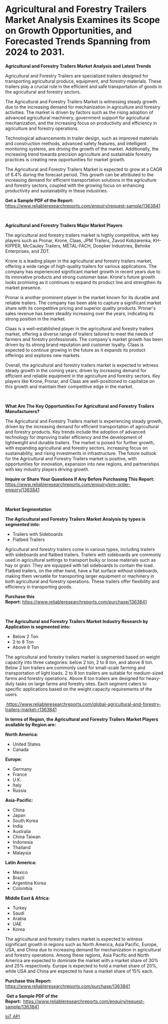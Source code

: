 <p><h1>Agricultural and Forestry Trailers Market Analysis Examines its Scope on Growth Opportunities, and Forecasted Trends Spanning from 2024 to 2031.</h1></p><p><strong>Agricultural and Forestry Trailers Market Analysis and Latest Trends</strong></p>
<p><p>Agricultural and Forestry Trailers are specialized trailers designed for transporting agricultural produce, equipment, and forestry materials. These trailers play a crucial role in the efficient and safe transportation of goods in the agricultural and forestry sectors.</p><p>The Agricultural and Forestry Trailers Market is witnessing steady growth due to the increasing demand for mechanization in agriculture and forestry activities. The market is driven by factors such as the rising adoption of advanced agricultural machinery, government support for agricultural mechanization, and the increasing focus on productivity and efficiency in agriculture and forestry operations.</p><p>Technological advancements in trailer design, such as improved materials and construction methods, advanced safety features, and intelligent monitoring systems, are driving the growth of the market. Additionally, the increasing trend towards precision agriculture and sustainable forestry practices is creating new opportunities for market growth.</p><p>The Agricultural and Forestry Trailers Market is expected to grow at a CAGR of 6.4% during the forecast period. This growth can be attributed to the increasing demand for efficient transportation solutions in the agriculture and forestry sectors, coupled with the growing focus on enhancing productivity and sustainability in these industries.</p></p>
<p><strong>Get a Sample PDF of the Report:&nbsp;</strong> <a href="https://www.reliableresearchreports.com/enquiry/request-sample/1363841">https://www.reliableresearchreports.com/enquiry/request-sample/1363841</a></p>
<p>&nbsp;</p>
<p><strong>Agricultural and Forestry Trailers Major Market Players</strong></p>
<p><p>The agricultural and forestry trailers market is highly competitive, with key players such as Pronar, Krone, Claas, JPM Trailers, Zavod Kobzarenka, KH-KIPPER, McCauley Trailers, METAL-FACH, Doepker Industries, Behnke Enterprises, and ZDT.</p><p>Krone is a leading player in the agricultural and forestry trailers market, offering a wide range of high-quality trailers for various applications. The company has experienced significant market growth in recent years due to its innovative products and strong customer base. Krone's future growth looks promising as it continues to expand its product line and strengthen its market presence.</p><p>Pronar is another prominent player in the market known for its durable and reliable trailers. The company has been able to capture a significant market share with its competitive pricing and superior quality products. Pronar's sales revenue has been steadily increasing over the years, indicating its strong position in the market.</p><p>Claas is a well-established player in the agricultural and forestry trailers market, offering a diverse range of trailers tailored to meet the needs of farmers and forestry professionals. The company's market growth has been driven by its strong brand reputation and customer loyalty. Claas is expected to continue growing in the future as it expands its product offerings and explores new markets.</p><p>Overall, the agricultural and forestry trailers market is expected to witness steady growth in the coming years, driven by increasing demand for efficient and reliable equipment in the agriculture and forestry sectors. Key players like Krone, Pronar, and Claas are well-positioned to capitalize on this growth and maintain their competitive edge in the market.</p></p>
<p>&nbsp;</p>
<p><strong>What Are The Key Opportunities For Agricultural and Forestry Trailers Manufacturers?</strong></p>
<p><p>The Agricultural and Forestry Trailers market is experiencing steady growth, driven by the increasing demand for efficient transportation of agricultural and forestry products. Key trends include the adoption of advanced technology for improving trailer efficiency and the development of lightweight and durable trailers. The market is poised for further growth, with expanding agricultural and forestry sectors, increasing focus on sustainability, and rising investments in infrastructure. The future outlook for the Agricultural and Forestry Trailers market is positive, with opportunities for innovation, expansion into new regions, and partnerships with key industry players driving growth.</p></p>
<p><strong>Inquire or Share Your Questions If Any Before Purchasing This Report:</strong> <a href="https://www.reliableresearchreports.com/enquiry/pre-order-enquiry/1363841">https://www.reliableresearchreports.com/enquiry/pre-order-enquiry/1363841</a></p>
<p>&nbsp;</p>
<p><strong>Market Segmentation</strong></p>
<p><strong>The Agricultural and Forestry Trailers Market Analysis by types is segmented into:</strong></p>
<p><ul><li>Trailers with Sideboards</li><li>Flatbed Trailers</li></ul></p>
<p><p>Agricultural and forestry trailers come in various types, including trailers with sideboards and flatbed trailers. Trailers with sideboards are commonly used in agricultural settings to transport bulky or loose materials such as hay or grain. They are equipped with tall sideboards to contain the load. Flatbed trailers, on the other hand, have a flat surface without sideboards, making them versatile for transporting larger equipment or machinery in both agricultural and forestry operations. These trailers offer flexibility and efficiency in transporting goods.</p></p>
<p><strong>Purchase this Report:&nbsp;</strong><a href="https://www.reliableresearchreports.com/purchase/1363841">https://www.reliableresearchreports.com/purchase/1363841</a></p>
<p>&nbsp;</p>
<p><strong>The Agricultural and Forestry Trailers Market Industry Research by Application is segmented into:</strong></p>
<p><ul><li>Below 2 Ton</li><li>2 to 8 Ton</li><li>Above 8 Ton</li></ul></p>
<p><p>The agricultural and forestry trailers market is segmented based on weight capacity into three categories: below 2 ton, 2 to 8 ton, and above 8 ton. Below 2 ton trailers are commonly used for small-scale farming and transportation of light loads. 2 to 8 ton trailers are suitable for medium-sized farms and forestry operations. Above 8 ton trailers are designed for heavy-duty tasks on large farms and forestry sites. Each segment caters to specific applications based on the weight capacity requirements of the users.</p></p>
<p><a href="https://www.reliableresearchreports.com/global-agricultural-and-forestry-trailers-market-r1363841">&nbsp;https://www.reliableresearchreports.com/global-agricultural-and-forestry-trailers-market-r1363841</a></p>
<p><strong>In terms of Region, the Agricultural and Forestry Trailers Market Players available by Region are:</strong></p>
<p>
    <p> <strong> North America: </strong>
        <ul>
            <li>United States</li>
            <li>Canada</li>
        </ul>
        </p> 
    <p> <strong> Europe: </strong>
        <ul>
            <li>Germany</li>
            <li>France</li>
            <li>U.K.</li>
            <li>Italy</li>
            <li>Russia</li>
        </ul>
        </p> 
    <p> <strong> Asia-Pacific: </strong>
        <ul>
            <li>China</li>
            <li>Japan</li>
            <li>South Korea</li>
            <li>India</li>
            <li>Australia</li>
            <li>China Taiwan</li>
            <li>Indonesia</li>
            <li>Thailand</li>
            <li>Malaysia</li>
        </ul>
        </p> 
    <p> <strong> Latin America: </strong>
        <ul>
            <li>Mexico</li>
            <li>Brazil</li>
            <li>Argentina Korea</li>
            <li>Colombia</li>
        </ul>
        </p> 
    <p> <strong> Middle East & Africa: </strong>
        <ul>
            <li>Turkey</li>
            <li>Saudi</li>
            <li>Arabia</li>
            <li>UAE</li>
            <li>Korea</li>
        </ul>
    </p>
    </p>
<p><p>The agricultural and forestry trailers market is expected to witness significant growth in regions such as North America, Asia Pacific, Europe, USA, and China due to increasing demand for mechanization in agricultural and forestry operations. Among these regions, Asia Pacific and North America are expected to dominate the market with a market share of 30% and 25% respectively. Europe is expected to hold a market share of 20%, while USA and China are expected to have a market share of 15% each.</p></p>
<p><strong>Purchase this Report: </strong><a href="https://www.reliableresearchreports.com/purchase/1363841">https://www.reliableresearchreports.com/purchase/1363841</a></p>
<p>&nbsp;<strong>Get a Sample PDF of the Report:&nbsp;&nbsp;</strong><a href="https://www.reliableresearchreports.com/enquiry/request-sample/1363841">https://www.reliableresearchreports.com/enquiry/request-sample/1363841</a></p>
<p><strong></strong></p>
<p><p><a href="https://github.com/charm854/Market-Research-Report-List-1/blob/main/430595343021.md">IoT API</a></p></p>